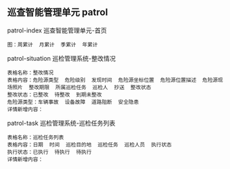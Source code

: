## 巡查智能管理单元 patrol
patrol-index 巡查智能管理单元-首页
```
图：周累计  月累计  季累计  年累计
```

patrol-situation  巡检管理系统-整改情况
```
表格名称：整改情况
表格内容：危险源类型  危险级别  发现时间  危险源坐标位置  危险源位置描述  危险源现场照片  整改期限  所属巡检任务  巡检人  抄送  整改状态
整改状态：已整改  待整改  到期未整改
危险源类型：车辆事故  设备故障  道路阻断  安全隐患
详情新增内容：
```
patrol-task  巡检管理系统-巡检任务列表
```
表格名称：巡检任务列表
表格内容：日期  时间  巡检目的地  巡检任务  巡检人员  执行状态
执行状态：已执行  待执行  待执行
详情新增内容：
```
